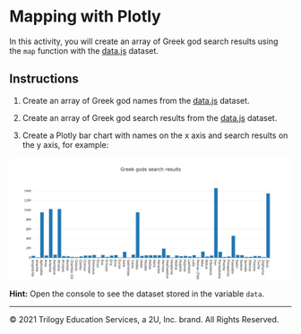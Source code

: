 # Mapping with Plotly

In this activity, you will create an array of Greek god search results using the `map` function with the [data.js](Unsolved/data.js) dataset.

## Instructions

1. Create an array of Greek god names from the [data.js](Unsolved/data.js) dataset.

2. Create an array of Greek god search results from the [data.js](Unsolved/data.js) dataset.

3. Create a Plotly bar chart with names on the x axis and search results on the y axis, for example: 

![Greek Mapping](../../Images/greek_map.png)

**Hint:** Open the console to see the dataset stored in the variable `data`.

------

© 2021 Trilogy Education Services, a 2U, Inc. brand. All Rights Reserved.

